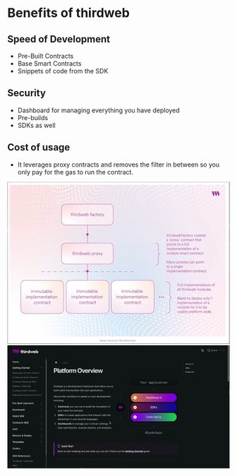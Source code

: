 # Benefits of thirdweb

## Speed of Development

- Pre-Built Contracts
- Base Smart Contracts
- Snippets of code from the SDK

## Security

- Dashboard for managing everything you have deployed
- Pre-builds
- SDKs as well

## Cost of usage

- It leverages proxy contracts and removes the filter in between so you only pay for the gas to run the contract.

![Alt text](image.png)
![Alt text](image-1.png)
